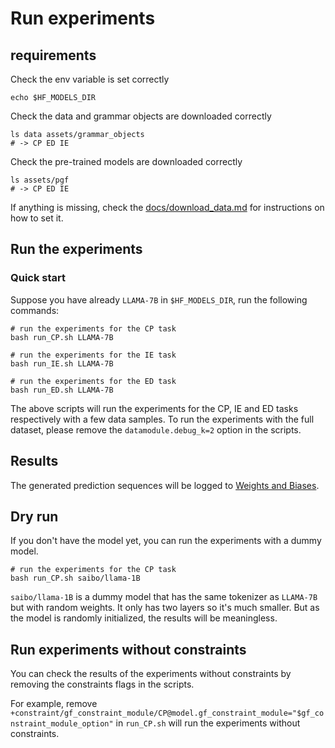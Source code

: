 # Run experiments

## requirements

Check the env variable is set correctly
```shell
echo $HF_MODELS_DIR
```

Check the data and grammar objects are downloaded correctly
```shell
ls data assets/grammar_objects
# -> CP ED IE
```

Check the pre-trained models are downloaded correctly
```shell
ls assets/pgf
# -> CP ED IE
```

If anything is missing, check the [docs/download_data.md](docs/download_data.md) for instructions on how to set it.


## Run the experiments

### Quick start

Suppose you have already `LLAMA-7B` in `$HF_MODELS_DIR`, run the following commands:

```shell
# run the experiments for the CP task
bash run_CP.sh LLAMA-7B

# run the experiments for the IE task
bash run_IE.sh LLAMA-7B

# run the experiments for the ED task
bash run_ED.sh LLAMA-7B
```

The above scripts will run the experiments for the CP, IE and ED tasks respectively with a few data samples.
To run the experiments with the full dataset, please remove the `datamodule.debug_k=2` option in the scripts.

## Results

The generated prediction sequences will be logged to [Weights and Biases](https://wandb.ai/site).

## Dry run

If you don't have the model yet, you can run the experiments with a dummy model.
```shell
# run the experiments for the CP task
bash run_CP.sh saibo/llama-1B
```

`saibo/llama-1B` is a dummy model that has the same tokenizer as `LLAMA-7B` but with random weights.
It only has two layers so it's much smaller.
But as the model is randomly initialized, the results will be meaningless.







## Run experiments without constraints

You can check the results of the experiments without constraints by removing the constraints flags in the scripts.

For example, remove `+constraint/gf_constraint_module/CP@model.gf_constraint_module="$gf_constraint_module_option"` in `run_CP.sh` will run the experiments without constraints.



